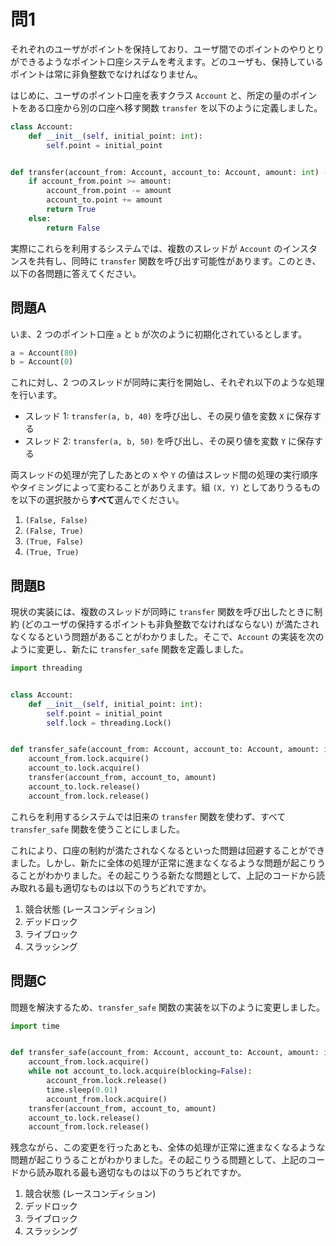 # 問1

それぞれのユーザがポイントを保持しており、ユーザ間でのポイントのやりとりができるようなポイント口座システムを考えます。どのユーザも、保持しているポイントは常に非負整数でなければなりません。

はじめに、ユーザのポイント口座を表すクラス `Account` と、所定の量のポイントをある口座から別の口座へ移す関数 `transfer` を以下のように定義しました。

```python
class Account:
    def __init__(self, initial_point: int):
        self.point = initial_point


def transfer(account_from: Account, account_to: Account, amount: int) -> bool:
    if account_from.point >= amount:
        account_from.point -= amount
        account_to.point += amount
        return True
    else:
        return False
```

実際にこれらを利用するシステムでは、複数のスレッドが `Account` のインスタンスを共有し、同時に `transfer` 関数を呼び出す可能性があります。このとき、以下の各問題に答えてください。

## 問題A

いま、2 つのポイント口座 `a` と `b` が次のように初期化されているとします。

```python
a = Account(80)
b = Account(0)
```

これに対し、2 つのスレッドが同時に実行を開始し、それぞれ以下のような処理を行います。

- スレッド 1: `transfer(a, b, 40)` を呼び出し、その戻り値を変数 `X` に保存する
- スレッド 2: `transfer(a, b, 50)` を呼び出し、その戻り値を変数 `Y` に保存する

両スレッドの処理が完了したあとの `X` や `Y` の値はスレッド間の処理の実行順序やタイミングによって変わることがありえます。組 `(X, Y)` としてありうるものを以下の選択肢から**すべて**選んでください。

1. `(False, False)`
2. `(False, True)`
3. `(True, False)`
4. `(True, True)`

## 問題B

現状の実装には、複数のスレッドが同時に `transfer` 関数を呼び出したときに制約 (どのユーザの保持するポイントも非負整数でなければならない) が満たされなくなるという問題があることがわかりました。そこで、`Account` の実装を次のように変更し、新たに `transfer_safe` 関数を定義しました。

```python
import threading


class Account:
    def __init__(self, initial_point: int):
        self.point = initial_point
        self.lock = threading.Lock()


def transfer_safe(account_from: Account, account_to: Account, amount: int) -> None:
    account_from.lock.acquire()
    account_to.lock.acquire()
    transfer(account_from, account_to, amount)
    account_to.lock.release()
    account_from.lock.release()
```

これらを利用するシステムでは旧来の `transfer` 関数を使わず、すべて `transfer_safe` 関数を使うことにしました。

これにより、口座の制約が満たされなくなるといった問題は回避することができました。しかし、新たに全体の処理が正常に進まなくなるような問題が起こりうることがわかりました。その起こりうる新たな問題として、上記のコードから読み取れる最も適切なものは以下のうちどれですか。

1. 競合状態 (レースコンディション)
2. デッドロック
3. ライブロック
4. スラッシング

## 問題C

問題を解決するため、`transfer_safe` 関数の実装を以下のように変更しました。

```python
import time


def transfer_safe(account_from: Account, account_to: Account, amount: int) -> None:
    account_from.lock.acquire()
    while not account_to.lock.acquire(blocking=False):
        account_from.lock.release()
        time.sleep(0.01)
        account_from.lock.acquire()
    transfer(account_from, account_to, amount)
    account_to.lock.release()
    account_from.lock.release()
```

残念ながら、この変更を行ったあとも、全体の処理が正常に進まなくなるような問題が起こりうることがわかりました。その起こりうる問題として、上記のコードから読み取れる最も適切なものは以下のうちどれですか。

1. 競合状態 (レースコンディション)
2. デッドロック
3. ライブロック
4. スラッシング
